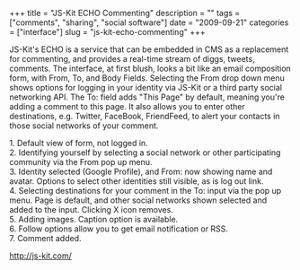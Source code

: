 +++
title = "JS-Kit ECHO Commenting"
description = ""
tags = ["comments", "sharing", "social software"]
date = "2009-09-21"
categories = ["interface"]
slug = "js-kit-echo-commenting"
+++


<p>JS-Kit's ECHO is a service that can be embedded in CMS as a replacement for commenting, and provides a real-time stream of diggs, tweets, comments. The interface, at first blush, looks a bit like an email composition form, with From, To, and Body Fields. Selecting the From drop down menu shows options for logging in your identity via JS-Kit or a third party social networking API. The To: field adds "This Page" by default, meaning you're adding a comment to this page. It also allows you to enter other destinations, e.g. Twitter, FaceBook, FriendFeed, to alert your contacts in those social networks of your comment.</p>
<div id="screens-full" class="clear"><div class="caption">1. Default view of form, not logged in.</div><div class="fullimg clear"><a href="http://media.konigi.com/interface/jskit-echo-1.png" class="group" rel="group" title="1. Default view of form, not logged in."><img src="http://media.konigi.com/interface/jskit-echo-1.png" alt="" class="img-responsive"></a></div></div><div id="screens-full" class="clear"><div class="caption">2. Identifying yourself by selecting a social network or other participating community via the From pop up menu.</div><div class="fullimg clear"><a href="http://media.konigi.com/interface/jskit-echo-2.png" class="group" rel="group" title="2. Identifying yourself by selecting a social network or other participating community via the From ..."><img src="http://media.konigi.com/interface/jskit-echo-2.png" alt="" class="img-responsive"></a></div></div><div id="screens-full" class="clear"><div class="caption">3. Identity selected (Google Profile), and From: now showing name and avatar. Options to select other identities still visible, as is log out link.</div><div class="fullimg clear"><a href="http://media.konigi.com/interface/jskit-echo-3.png" class="group" rel="group" title="3. Identity selected (Google Profile), and From: now showing name and avatar. Options to select othe..."><img src="http://media.konigi.com/interface/jskit-echo-3.png" alt="" class="img-responsive"></a></div></div><div id="screens-full" class="clear"><div class="caption">4. Selecting destinations for your comment in the To: input via the pop up menu. Page is default, and other social networks shown selected and added to the input. Clicking X icon removes.</div><div class="fullimg clear"><a href="http://media.konigi.com/interface/jskit-echo-4.png" class="group" rel="group" title="4. Selecting destinations for your comment in the To: input via the pop up menu. Page is default, an..."><img src="http://media.konigi.com/interface/jskit-echo-4.png" alt="" class="img-responsive"></a></div></div><div id="screens-full" class="clear"><div class="caption">5. Adding images. Caption option is available.</div><div class="fullimg clear"><a href="http://media.konigi.com/interface/jskit-echo-5.png" class="group" rel="group" title="5. Adding images. Caption option is available."><img src="http://media.konigi.com/interface/jskit-echo-5.png" alt="" class="img-responsive"></a></div></div><div id="screens-full" class="clear"><div class="caption">6. Follow options allow you to get email notification or RSS.</div><div class="fullimg clear"><a href="http://media.konigi.com/interface/jskit-echo-6.png" class="group" rel="group" title="6. Follow options allow you to get email notification or RSS."><img src="http://media.konigi.com/interface/jskit-echo-6.png" alt="" class="img-responsive"></a></div></div><div id="screens-full" class="clear"><div class="caption">7. Comment added.</div><div class="fullimg clear"><a href="http://media.konigi.com/interface/jskit-echo-7.png" class="group" rel="group" title="7. Comment added."><img src="http://media.konigi.com/interface/jskit-echo-7.png" alt="" class="img-responsive"></a></div></div>        
<p><a href="http://js-kit.com/">http://js-kit.com/</a></p>

